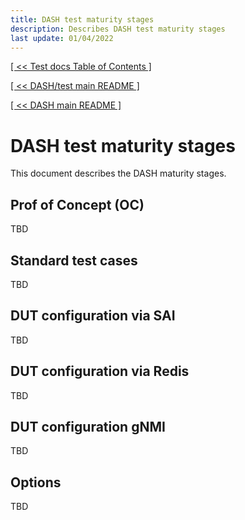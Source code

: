 ```yaml
---
title: DASH test maturity stages
description: Describes DASH test maturity stages
last update: 01/04/2022
---
```


[[ << Test docs Table of Contents ]](./README.md)

[[ << DASH/test main README ]](../README.md)

[[ << DASH main README ]](../../README.md)

# DASH test maturity stages

This document describes the DASH maturity stages. 

## Prof of Concept (OC)

TBD

## Standard test cases

TBD

## DUT configuration via SAI

TBD

## DUT configuration via Redis

TBD

## DUT configuration gNMI

TBD

## Options 

TBD
